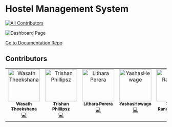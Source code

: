 # Hostel Management System
<!-- ALL-CONTRIBUTORS-BADGE:START - Do not remove or modify this section -->
[![All Contributors](https://img.shields.io/badge/all_contributors-5-orange.svg?style=flat-square)](#contributors-)
<!-- ALL-CONTRIBUTORS-BADGE:END -->

![Dashboard Page](https://github.com/WasathTheekshana/Hostel_Management_System/assets/91784445/c02d3a96-f8cc-4865-bc56-4a1d10881c7e)


[Go to Documentation Repo](https://github.com/WasathTheekshana/hostel-management-system-documentation)


## Contributors



<!-- ALL-CONTRIBUTORS-LIST:START - Do not remove or modify this section -->
<!-- prettier-ignore-start -->
<!-- markdownlint-disable -->
<table>
  <tbody>
    <tr>
      <td align="center" valign="top" width="14.28%"><a href="http://www.wasath.me"><img src="https://avatars.githubusercontent.com/u/91784445?v=4?s=100" width="100px;" alt="Wasath Theekshana"/><br /><sub><b>Wasath Theekshana</b></sub></a><br /><a href="https://github.com/WasathTheekshana/Hostel_Management_System/commits?author=WasathTheekshana" title="Code">💻</a></td>
      <td align="center" valign="top" width="14.28%"><a href="https://github.com/Shenon69"><img src="https://avatars.githubusercontent.com/u/105484461?v=4?s=100" width="100px;" alt="Trishan Phillipsz"/><br /><sub><b>Trishan Phillipsz</b></sub></a><br /><a href="https://github.com/WasathTheekshana/Hostel_Management_System/commits?author=Shenon69" title="Code">💻</a></td>
      <td align="center" valign="top" width="14.28%"><a href="https://github.com/Lithara"><img src="https://avatars.githubusercontent.com/u/113939177?v=4?s=100" width="100px;" alt="Lithara Perera"/><br /><sub><b>Lithara Perera</b></sub></a><br /><a href="https://github.com/WasathTheekshana/Hostel_Management_System/commits?author=Lithara" title="Code">💻</a></td>
      <td align="center" valign="top" width="14.28%"><a href="https://github.com/YashasHewage"><img src="https://avatars.githubusercontent.com/u/114513150?v=4?s=100" width="100px;" alt="YashasHewage"/><br /><sub><b>YashasHewage</b></sub></a><br /><a href="https://github.com/WasathTheekshana/Hostel_Management_System/commits?author=YashasHewage" title="Code">💻</a></td>
      <td align="center" valign="top" width="14.28%"><a href="https://github.com/yasithranusha"><img src="https://avatars.githubusercontent.com/u/105517489?v=4?s=100" width="100px;" alt="Yasith Ranusha Silva"/><br /><sub><b>Yasith Ranusha Silva</b></sub></a><br /><a href="https://github.com/WasathTheekshana/Hostel_Management_System/commits?author=yasithranusha" title="Code">💻</a></td>
    </tr>
  </tbody>
</table>

<!-- markdownlint-restore -->
<!-- prettier-ignore-end -->

<!-- ALL-CONTRIBUTORS-LIST:END -->



